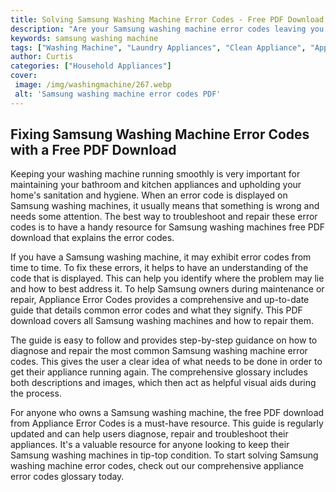 ```yaml
---
title: Solving Samsung Washing Machine Error Codes - Free PDF Download
description: "Are your Samsung washing machine error codes leaving you clueless Our blog post will help you solve them - download the free PDF guide now"
keywords: samsung washing machine
tags: ["Washing Machine", "Laundry Appliances", "Clean Appliance", "Appliance Brand"]
author: Curtis
categories: ["Household Appliances"]
cover: 
 image: /img/washingmachine/267.webp
 alt: 'Samsung washing machine error codes PDF'
---
```

## Fixing Samsung Washing Machine Error Codes with a Free PDF Download
Keeping your washing machine running smoothly is very important for maintaining your bathroom and kitchen appliances and upholding your home's sanitation and hygiene. When an error code is displayed on Samsung washing machines, it usually means that something is wrong and needs some attention. The best way to troubleshoot and repair these error codes is to have a handy resource for Samsung washing machines free PDF download that explains the error codes.

If you have a Samsung washing machine, it may exhibit error codes from time to time. To fix these errors, it helps to have an understanding of the code that is displayed. This can help you identify where the problem may lie and how to best address it. To help Samsung owners during maintenance or repair, Appliance Error Codes provides a comprehensive and up-to-date guide that details common error codes and what they signify. This PDF download covers all Samsung washing machines and how to repair them.

The guide is easy to follow and provides step-by-step guidance on how to diagnose and repair the most common Samsung washing machine error codes. This gives the user a clear idea of what needs to be done in order to get their appliance running again. The comprehensive glossary includes both descriptions and images, which then act as helpful visual aids during the process.

For anyone who owns a Samsung washing machine, the free PDF download from Appliance Error Codes is a must-have resource. This guide is regularly updated and can help users diagnose, repair and troubleshoot their appliances. It's a valuable resource for anyone looking to keep their Samsung washing machines in tip-top condition. To start solving Samsung washing machine error codes, check out our comprehensive appliance error codes glossary today.
